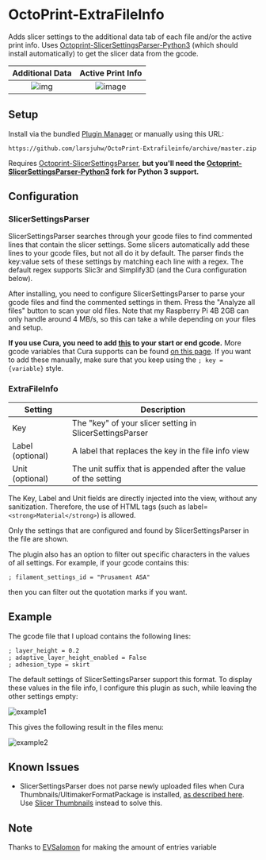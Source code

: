 # OctoPrint-ExtraFileInfo
Adds slicer settings to the additional data tab of each file and/or the active print info. Uses [Octoprint-SlicerSettingsParser-Python3](https://github.com/Rob4226/OctoPrint-SlicerSettingsParser-Python3) (which should install automatically) to get the slicer data from the gcode.

Additional Data | Active Print Info
:-:|:-:
![img](https://user-images.githubusercontent.com/39745476/166110980-ca65be31-cba5-4fcd-aba4-c384fdc39366.png) | ![image](https://user-images.githubusercontent.com/39745476/173201083-3b36083e-39a1-4831-8375-840848b16b6b.png)

## Setup

Install via the bundled [Plugin Manager](https://docs.octoprint.org/en/master/bundledplugins/pluginmanager.html)
or manually using this URL:

    https://github.com/larsjuhw/OctoPrint-Extrafileinfo/archive/master.zip

Requires [Octoprint-SlicerSettingsParser](https://github.com/tjjfvi/OctoPrint-SlicerSettingsParser), **but you'll need the [Octoprint-SlicerSettingsParser-Python3](https://github.com/Rob4226/OctoPrint-SlicerSettingsParser-Python3) fork for Python 3 support.**


## Configuration

### SlicerSettingsParser
SlicerSettingsParser searches through your gcode files to find commented lines that contain the slicer settings. Some slicers automatically add these lines to your gcode files, but not all do it by default. The parser finds the key:value sets of these settings by matching each line with a regex. The default regex supports Slic3r and Simplify3D (and the Cura configuration below).

After installing, you need to configure SlicerSettingsParser to parse your gcode files and find the commented settings in them. Press the "Analyze all files" button to scan your old files. Note that my Raspberry Pi 4B 2GB can only handle around 4 MB/s, so this can take a while depending on your files and setup.

**If you use Cura, you need to add [this](https://gist.github.com/tjjfvi/75210b2ed20ed194d6eab48bf70c4f12) to your start or end gcode.** More gcode variables that Cura supports can be found [on this page](http://files.fieldofview.com/cura/Replacement_Patterns.html). If you want to add these manually, make sure that you keep using the `; key = {variable}` style.


### ExtraFileInfo

| **Setting**      	| **Description**                                                 	|
|------------------	|-----------------------------------------------------------------	|
| Key              	| The "key" of your slicer setting in SlicerSettingsParser        	|
| Label (optional) 	| A label that replaces the key in the file info view             	|
| Unit (optional)  	| The unit suffix that is appended after the value of the setting 	|

The Key, Label and Unit fields are directly injected into the view, without any sanitization. Therefore, the use of HTML tags (such as label=`<strong>Material</strong>`) is allowed.

Only the settings that are configured and found by SlicerSettingsParser in the file are shown.

The plugin also has an option to filter out specific characters in the values of all settings. For example, if your gcode contains this:

`; filament_settings_id = "Prusament ASA"`

then you can filter out the quotation marks if you want.


## Example

The gcode file that I upload contains the following lines:

```
; layer_height = 0.2
; adaptive_layer_height_enabled = False
; adhesion_type = skirt
```
The default settings of SlicerSettingsParser support this format. To display these values in the file info, I configure this plugin as such, while leaving the other settings empty:

![example1](https://user-images.githubusercontent.com/39745476/173201388-6e957c01-3399-42fb-bbf7-db6241f13897.png)

This gives the following result in the files menu:

![example2](https://user-images.githubusercontent.com/39745476/167319851-153a04f6-fa25-4d85-8c32-e2345b508635.png)


## Known Issues

* SlicerSettingsParser does not parse newly uploaded files when Cura Thumbnails/UltimakerFormatPackage is installed, [as described here](https://github.com/tjjfvi/OctoPrint-SlicerSettingsParser/issues/7). Use [Slicer Thumbnails](https://plugins.octoprint.org/plugins/prusaslicerthumbnails/#cura) instead to solve this.

## Note
Thanks to [EVSalomon](https://github.com/EVSalomon) for making the amount of entries variable
